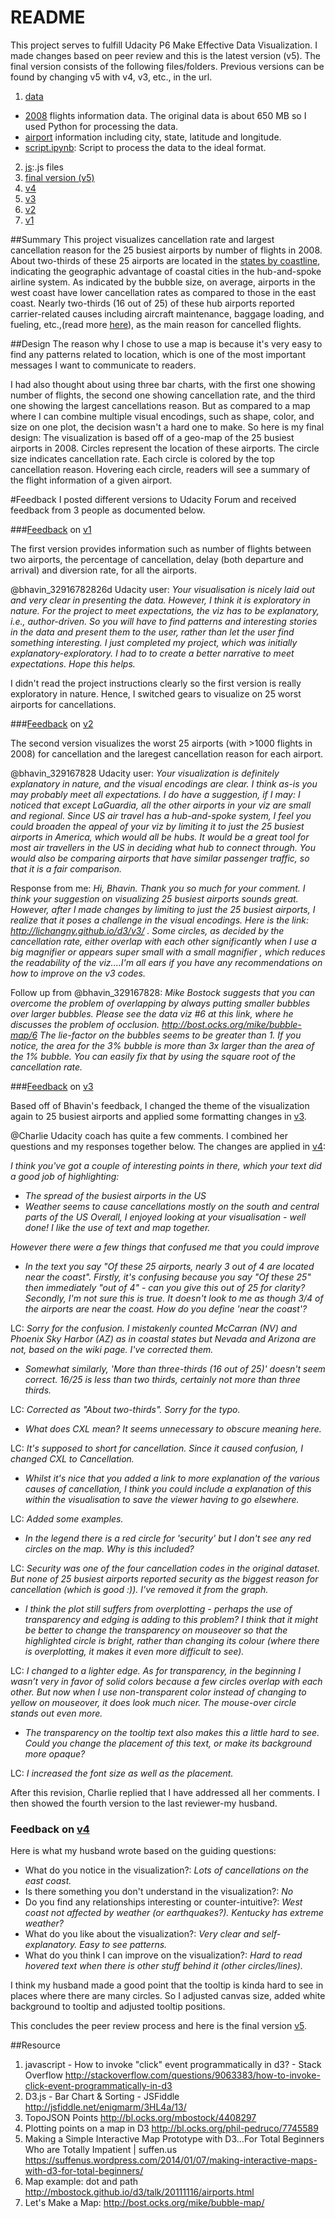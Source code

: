 README
====================================================
This project serves to fulfill Udacity P6 Make Effective Data Visualization. I made changes based on peer review and this is the latest version (v5). The final version consists of the following files/folders. Previous versions can be found by changing v5 with v4, v3, etc., in the url.

1. [data](https://github.com/LiChangNY/LiChangNY.github.io/tree/master/d3/v5/data)
  * [2008](http://stat-computing.org/dataexpo/2009/the-data.html) flights information data. The original data is about 650 MB so I used Python for processing the data.
  * [airport](http://stat-computing.org/dataexpo/2009/supplemental-data.html) information including city, state, latitude and longitude. 
  * [script.ipynb](https://github.com/LiChangNY/LiChangNY.github.io/tree/master/d3/v5/data/script.ipynb): Script to process the data to the ideal format. 
2. [js](https://github.com/LiChangNY/LiChangNY.github.io/tree/master/d3/v5/js):.js files
3. [final version (v5)](http://lichangny.github.io/d3/v5/index.html)
4. [v4](http://lichangny.github.io/d3/v4/index.html)
5. [v3](http://lichangny.github.io/d3/v3/index.html)
6. [v2](http://lichangny.github.io/d3/v2/index.html)
7. [v1](http://lichangny.github.io/d3/v1/index.html)

##Summary
This project visualizes cancellation rate and largest cancellation reason for the 25 busiest airports by number of flights in 2008. About two-thirds of these 25 airports are located in the [states by coastline](https://en.wikipedia.org/wiki/List_of_U.S._states_by_coastline), indicating the geographic advantage of coastal cities in the hub-and-spoke airline system. As indicated by the bubble size, on average, airports in the west coast have lower cancellation rates as compared to those in the east coast. Nearly two-thirds (16 out of 25) of these hub airports reported carrier-related causes including aircraft maintenance, baggage loading, and fueling, etc.,(read more [here](http://www.rita.dot.gov/bts/help/aviation/html/understanding.html)), as the main reason for cancelled flights.

##Design
The reason why I chose to use a map is because it's very easy to find any patterns related to location, which is one of the most important messages I want to communicate to readers. 

I had also thought about using three bar charts, with the first one showing number of flights, the second one showing cancellation rate, and the third one showing the largest cancellations reason. But as compared to a map where I can combine multiple visual encodings, such as shape, color, and size on one plot, the decision wasn't a hard one to make. So here is my final design: The visualization is based off of a geo-map of the 25 busiest airports in 2008. Circles represent the location of these airports. The circle size indicates cancellation rate. Each circle is colored by the top cancellation reason. Hovering each circle, readers will see a summary of the flight information of a given airport.   


#Feedback
I posted different versions to Udacity Forum and received feedback from 3 people as documented below. 
  
###[Feedback](https://discussions.udacity.com/t/project-6-feedback-request-us-flight-information-2008/31275) on [v1](http://lichangny.github.io/d3/v1/index.html)

The first version provides information such as number of flights between two airports, the percentage of cancellation, delay (both departure and arrival) and diversion rate, for all the airports.

@bhavin_32916782826d Udacity user: *Your visualisation is nicely laid out and very clear in presenting the data. However, I think it is exploratory in nature. For the project to meet expectations, the viz has to be explanatory, i.e., author-driven. So you will have to find patterns and interesting stories in the data and present them to the user, rather than let the user find something interesting. I just completed my project, which was initially explanatory-exploratory. I had to to create a better narrative to meet expectations. Hope this helps.*

I didn't read the project instructions clearly so the first version is really exploratory in nature. Hence, I switched gears to visualize on 25 worst airports for cancellations.

###[Feedback](https://discussions.udacity.com/t/project-6-feedback-request-25-worst-airports-for-cancellations-2008/32165) on [v2](http://lichangny.github.io/d3/v2/index.html)

The second version visualizes the worst 25 airports (with >1000 flights in 2008) for cancellation and the laregest cancellation reason for each airport.

@bhavin_329167828 Udacity user: *Your visualization is definitely explanatory in nature, and the visual encodings are clear. I think as-is you may probably meet all expectations. I do have a suggestion, if I may:
I noticed that except LaGuardia, all the other airports in your viz are small and regional. Since US air travel has a hub-and-spoke system, I feel you could broaden the appeal of your viz by limiting it to just the 25 busiest airports in America, which would all be hubs. It would be a great tool for most air travellers in the US in deciding what hub to connect through.
You would also be comparing airports that have similar passenger traffic, so that it is a fair comparison.*

Response from me: *Hi, Bhavin. Thank you so much for your comment. I think your suggestion on visualizing 25 busiest airports sounds great. However, after I made changes by limiting to just the 25 busiest airports, I realize that it poses a challenge in the visual encodings. Here is the link: http://lichangny.github.io/d3/v3/ . Some circles, as decided by the cancellation rate, either overlap with each other significantly when I use a big magnifier or appears super small with a small magnifier , which reduces the readability of the viz....I'm all ears if you have any recommendations on how to improve on the v3 codes.*

Follow up from @bhavin_329167828: *Mike Bostock suggests that you can overcome the problem of overlapping by always putting smaller bubbles over larger bubbles. Please see the data viz #6 at this link, where he discusses the problem of occlusion. http://bost.ocks.org/mike/bubble-map/6 The lie-factor on the bubbles seems to be greater than 1. If you notice, the area for the 3% bubble is more than 3x larger than the area of the 1% bubble. You can easily fix that by using the square root of the cancellation rate.*

###[Feedback](https://discussions.udacity.com/t/project-6-feedback-request-25-worst-airports-for-cancellations-2008/32165) on [v3](http://lichangny.github.io/d3/v3/index.html)

Based off of Bhavin's feedback, I changed the theme of the visualization again to 25 busiest airports and applied some formatting changes in [v3](http://lichangny.github.io/d3/v3/index.html). 

@Charlie Udacity coach has quite a few comments. I combined her questions and my responses together below. The changes are applied in [v4](http://lichangny.github.io/d3/v4/index.html):

*I think you've got a couple of interesting points in there, which your text did a good job of highlighting:*
- *The spread of the busiest airports in the US*
- *Weather seems to cause cancellations mostly on the south and central parts of the US*
*Overall, I enjoyed looking at your visualisation - well done! I like the use of text and map together.*

*However there were a few things that confused me that you could improve*
- *In the text you say "Of these 25 airports, nearly 3 out of 4 are located near the coast". Firstly, it's confusing because you say "Of these 25" then immediately "out of 4" - can you give this out of 25 for clarity? Secondly, I'm not sure this is true. It doesn't look to me as though 3/4 of the airports are near the coast. How do you define 'near the coast'?*

LC: *Sorry for the confusion. I mistakenly counted McCarran (NV) and Phoenix Sky Harbor (AZ) as in coastal states but Nevada and Arizona are not, based on the wiki page. I've corrected them.*

- *Somewhat similarly, 'More than three-thirds (16 out of 25)' doesn't seem correct. 16/25 is less than two thirds, certainly not more than three thirds.*

LC: *Corrected as "About two-thirds". Sorry for the typo.*

- *What does CXL mean? It seems unnecessary to obscure meaning here.*

LC: *It's supposed to short for cancellation. Since it caused confusion, I changed CXL to Cancellation.* 

- *Whilst it's nice that you added a link to more explanation of the various causes of cancellation, I think you could include a explanation of this within the visualisation to save the viewer having to go elsewhere.*

LC: *Added some examples.*

- *In the legend there is a red circle for 'security' but I don't see any red circles on the map. Why is this included?*

LC: *Security was one of the four cancellation codes in the original dataset. But none of 25 busiest airports reported security as the biggest reason for cancellation (which is good :)). I've removed it from the graph.*

- *I think the plot still suffers from overplotting - perhaps the use of transparency and edging is adding to this problem? I think that it might be better to change the transparency on mouseover so that the highlighted circle is bright, rather than changing its colour (where there is overplotting, it makes it even more difficult to see).*

LC: *I changed to a lighter edge. As for transparency, in the beginning I wasn’t very in favor of solid colors because a few circles overlap with each other. But now when I use non-transparent color instead of changing to yellow on mouseover, it does look much nicer. The mouse-over circle stands out even more.*

- *The transparency on the tooltip text also makes this a little hard to see. Could you change the placement of this text, or make its background more opaque?*

LC: *I increased the font size as well as the placement.*

After this revision, Charlie replied that I have addressed all her comments. I then showed the fourth version to the last reviewer-my husband. 

### Feedback on [v4](http://lichangny.github.io/d3/v4/index.html)

Here is what my husband wrote based on the guiding questions:
  - What do you notice in the visualization?: *Lots of cancellations on the east coast.* 
  - Is there something you don't understand in the visualization?: *No*
  - Do you find any relationships interesting or counter-intuitive?: *West coast not affected by weather (or earthquakes?). Kentucky has extreme weather?*
  - What do you like about the visualization?: *Very clear and self-explanatory. Easy to see patterns.*
  - What do you think I can improve on the visualization?: *Hard to read hovered text when there is other stuff behind it (other circles/lines).*
  
I think my husband made a good point that the tooltip is kinda hard to see in places where there are many circles. So I adjusted canvas size, added white background to tooltip and adjusted tooltip positions. 

This concludes the peer review process and here is the final version [v5](http://lichangny.github.io/d3/v5/index.html).

##Resource
1. javascript - How to invoke "click" event programmatically in d3? - Stack Overflow
http://stackoverflow.com/questions/9063383/how-to-invoke-click-event-programmatically-in-d3
2. D3.js - Bar Chart & Sorting - JSFiddle http://jsfiddle.net/enigmarm/3HL4a/13/
3. TopoJSON Points http://bl.ocks.org/mbostock/4408297
4. Plotting points on a map in D3 http://bl.ocks.org/phil-pedruco/7745589
5. Making a Simple Interactive Map Prototype with D3…For Total Beginners Who are Totally Impatient | suffen.us
https://suffenus.wordpress.com/2014/01/07/making-interactive-maps-with-d3-for-total-beginners/
6. Map example: dot and path http://mbostock.github.io/d3/talk/20111116/airports.html
7. Let's Make a Map: http://bost.ocks.org/mike/bubble-map/
